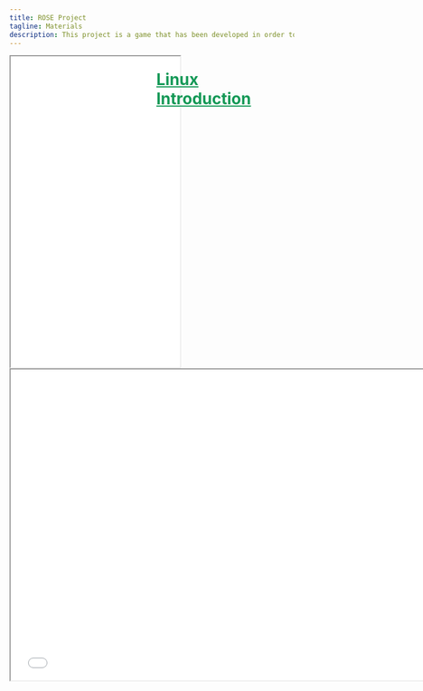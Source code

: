 ```yaml
---
title: ROSE Project
tagline: Materials
description: This project is a game that has been developed in order to help teach kids Python
---
```

<html>
<style>
.vertical-menu {
    float: left;
    width: 260px;
}

.holder {
	margin-left: 260px;
	padding-left: 50px;
}
</style>
<body>

<div class="vertical-menu">
    <iframe src="side-menu.md#/"
    height="550"></iframe>
</div>

<div class="holder">
    <h1 style="color:#159957;"><a href="course_materials/linux_intro.html#" target="_blank" style="color: #159957">Linux Introduction</a></h1>
    <iframe src="course_materials/linux_intro.html#/"
    width="750" height="550"></iframe>
    <br><br>
</div>

</body>
</html>
